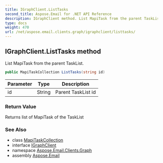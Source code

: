 ```yaml
---
title: IGraphClient.ListTasks
second_title: Aspose.Email for .NET API Reference
description: IGraphClient method. List MapiTask from the parent TaskList
type: docs
weight: 470
url: /net/aspose.email.clients.graph/igraphclient/listtasks/
---
```

## IGraphClient.ListTasks method

List MapiTask from the parent TaskList.

```csharp
public MapiTaskCollection ListTasks(string id)
```

| Parameter | Type | Description |
| --- | --- | --- |
| id | String | Parent TaskList id |

### Return Value

Returns list of MapiTask of the TaskList

### See Also

* class [MapiTaskCollection](../../../aspose.email.mapi/mapitaskcollection/)
* interface [IGraphClient](../)
* namespace [Aspose.Email.Clients.Graph](../../igraphclient/)
* assembly [Aspose.Email](../../../)



